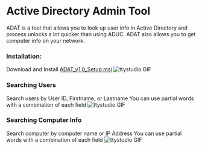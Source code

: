 # Active Directory Admin Tool

ADAT is a tool that allows you to look up user info in Active Directory and process unlocks a lot quicker than using ADUC.
ADAT also allows you to get computer info on your network.

### Installation:
Download and Install [ADAT_v1.0_Setup.msi](https://github.com/Arman519/ADAT/blob/master/ADAT_v1.0_Setup.msi)
![ttystudio GIF](http://g.recordit.co/A9sF2bQqcQ.gif)

### Searching Users
Search users by User ID, Firstname, or Lastname
You can use partial words with a combination of each field
![ttystudio GIF](http://g.recordit.co/YRopDFuSlS.gif)

### Searching Computer Info
Search computer by computer name or IP Address
You can use partial words with a combination of each field
![ttystudio GIF](http://g.recordit.co/rcms7bLUw6.gif)
